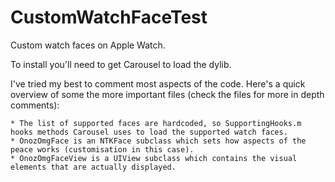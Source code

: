 # CustomWatchFaceTest
Custom watch faces on Apple Watch.

To install you'll need to get Carousel to load the dylib.

I've tried my best to comment most aspects of the code. Here's a quick overview of some the more important files (check the files for more in depth comments):

    * The list of supported faces are hardcoded, so SupportingHooks.m hooks methods Carousel uses to load the supported watch faces.
    * OnozOmgFace is an NTKFace subclass which sets how aspects of the peace works (customisation in this case).
    * OnozOmgFaceView is a UIView subclass which contains the visual elements that are actually displayed.
